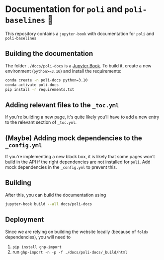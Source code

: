 # Documentation for `poli` and `poli-baselines` 🧪

This repository contains a `jupyter-book` with documentation for `poli` and `poli-baselines`

## Building the documentation

The folder `./docs/poli-docs` is a [Jupyter Book](https://jupyterbook.org/en/stable/intro.html). To build it, create a new environment (`python>=3.10`) and install the requirements:

```bash
conda create -n poli-docs python=3.10
conda activate poli-docs
pip install -r requirements.txt
```

## Adding relevant files to the `_toc.yml`

If you're building a new page, it's quite likely you'll have to add a new entry to the relevant section of `_toc.yml`.

## (Maybe) Adding mock dependencies to the `_config.yml`

If you're implementing a new black box, it is likely that some pages won't build in the API if the right dependencies are not installed for `poli`. Add mock dependencies in the `_config.yml` to prevent this.

## Building

After this, you can build the documentation using

```bash
jupyter-book build --all docs/poli-docs
```

## Deployment

Since we are relying on building the website locally (because of `foldx` dependencies), you will need to

1. `pip install ghp-import`
2. run `ghp-import -n -p -f ./docs/poli-docs/_build/html`
